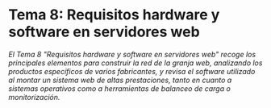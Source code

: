 Tema 8: Requisitos hardware y software en servidores web
====================
*El Tema 8 "Requisitos hardware y software en servidores web" recoge los principales elementos para construir la red de la granja web, analizando los productos específicos de varios fabricantes, y revisa el software utilizado al montar un sistema web de altas prestaciones, tanto en cuanto a sistemas operativos como a herramientas de balanceo de carga o monitorización.*